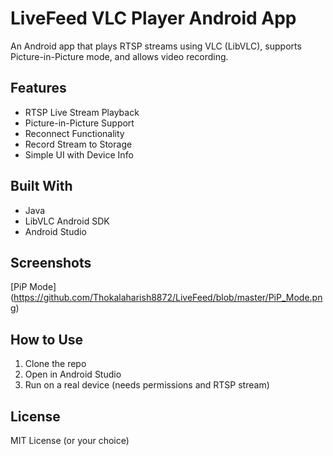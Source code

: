 # LiveFeed VLC Player Android App

An Android app that plays RTSP streams using VLC (LibVLC), supports Picture-in-Picture mode, and allows video recording.

## Features
- RTSP Live Stream Playback
- Picture-in-Picture Support
- Reconnect Functionality
- Record Stream to Storage
- Simple UI with Device Info

## Built With
- Java
- LibVLC Android SDK
- Android Studio

## Screenshots
[PiP Mode] (https://github.com/Thokalaharish8872/LiveFeed/blob/master/PiP_Mode.png)

## How to Use
1. Clone the repo
2. Open in Android Studio
3. Run on a real device (needs permissions and RTSP stream)

## License
MIT License (or your choice)
